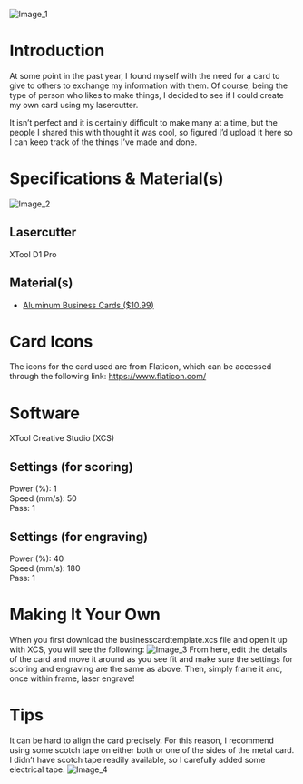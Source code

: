 ![Image_1](https://github.com/user-attachments/assets/67b04e5e-7569-475c-8d2c-4195c3ceba95)
# Introduction
At some point in the past year, I found myself with the need for a card to give to others to exchange my information with them. Of course, being the type of person who likes to make things, I decided to see if I could create my own card using my lasercutter.
 
It isn’t perfect and it is certainly difficult to make many at a time, but the people I shared this with thought it was cool, so figured I’d upload it here so I can keep track of the things I’ve made and done.
# Specifications & Material(s)
![Image_2](https://github.com/user-attachments/assets/5e186b34-c86f-42d8-afb7-48f661325942)

## Lasercutter
 XTool D1 Pro
## Material(s)

* [Aluminum Business Cards ($10.99)](https://www.xtool.com/products/metal-business-cards-60pcs?variant=43572695761135
)
# Card Icons
 The icons for the card used are from Flaticon, which can be accessed through the following link:
	https://www.flaticon.com/
# Software
 XTool Creative Studio (XCS)
 ## Settings (for scoring)
  Power (%): 1 \
  Speed (mm/s): 50 \
  Pass: 1
 ## Settings (for engraving)
  Power (%): 40 \
  Speed (mm/s): 180 \
  Pass: 1
# Making It Your Own
 When you first download the businesscardtemplate.xcs file and open it up with XCS, you will see the following:
 ![Image_3](https://github.com/user-attachments/assets/8af50560-ddd3-4f38-87a0-5c4215f84797)
 From here, edit the details of the card and move it around as you see fit and make sure the settings for scoring and engraving are the same as above. Then, simply frame it and, once within frame, laser engrave!
# Tips
 It can be hard to align the card precisely. For this reason, I recommend using some scotch tape on either both or one of the sides of the metal card. I didn’t have scotch tape readily available, so I carefully added some electrical tape.
 ![Image_4](https://github.com/user-attachments/assets/9e7eda4a-26a8-4de4-a63d-540204487ea2)
